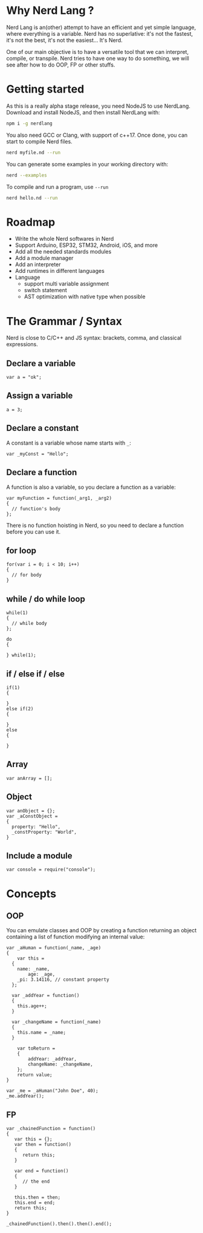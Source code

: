 # Why Nerd Lang ?

Nerd Lang is an(other) attempt to have an efficient and yet simple language, where everything is a variable. Nerd has no superlative: it's not the fastest, it's not the best, it's not the easiest... It's Nerd.

One of our main objective is to have a versatile tool that we can interpret, compile, or transpile. Nerd tries to have one way to do something, we will see after how to do OOP, FP or other stuffs.

# Getting started

As this is a really alpha stage release, you need NodeJS to use NerdLang. Download and install NodeJS, and then install NerdLang with: 

```bash
npm i -g nerdlang
```

You also need GCC or Clang, with support of c++17. Once done, you can start to compile Nerd files.

```bash
nerd myfile.nd --run
```

You can generate some examples in your working directory with:
```bash
nerd --examples
```
To compile and run a program, use `--run`
```bash
nerd hello.nd --run
```

# Roadmap

- Write the whole Nerd softwares in Nerd
- Support Arduino, ESP32, STM32, Android, iOS, and more
- Add all the needed standards modules
- Add a module manager
- Add an interpreter
- Add runtimes in different languages
- Language
  * support multi variable assignment
  * switch statement
  * AST optimization with native type when possible

# The Grammar / Syntax

Nerd is close to C/C++ and JS syntax: brackets, comma, and classical expressions.

## Declare a variable

`var a = "ok";`

## Assign a variable

`a = 3;`

## Declare a constant

A constant is a variable whose name starts with `_`:

`var _myConst = "Hello";`

## Declare a function

A function is also a variable, so you declare a function as a variable:

```
var myFunction = function(_arg1, _arg2)
{
  // function's body 
};
```

There is no function hoisting in Nerd, so you need to declare a function before you can use it.

## for loop

```
for(var i = 0; i < 10; i++)
{
  // for body
}
```

## while / do while loop

```
while(1)
{
  // while body
};

do
{

} while(1);

```
## if / else if / else

```
if(1)
{

}
else if(2)
{

}
else
{

}
```

## Array

```
var anArray = [];
```

## Object

```
var anObject = {};
var _aConstObject =
{
  property: "Hello",
  _constProperty: "World",
}
```

## Include a module

```
var console = require("console");
```

# Concepts

## OOP

You can emulate classes and OOP by creating a function returning an object containing a list of function modifying an internal value:

```
var _aHuman = function(_name, _age)
{
	var this = 
  {
    name: _name,
		age: _age,
    _pi: 3.14116, // constant property
  };
  
  var _addYear = function()
  {
    this.age++;
  }
  
  var _changeName = function(_name)
  {
    this.name = _name;
  }
  
	var toReturn =
	{
		addYear: _addYear,
		changeName: _changeName,
	};
	return value;
}

var _me = _aHuman("John Doe", 40);
_me.addYear();
```

## FP

```
var _chainedFunction = function()
{
   var this = {};
   var then = function()
   {
      return this;
   }
   
   var end = function()
   {
      // the end
   }
   
   this.then = then;
   this.end = end;
   return this;
}

_chainedFunction().then().then().end();
```
